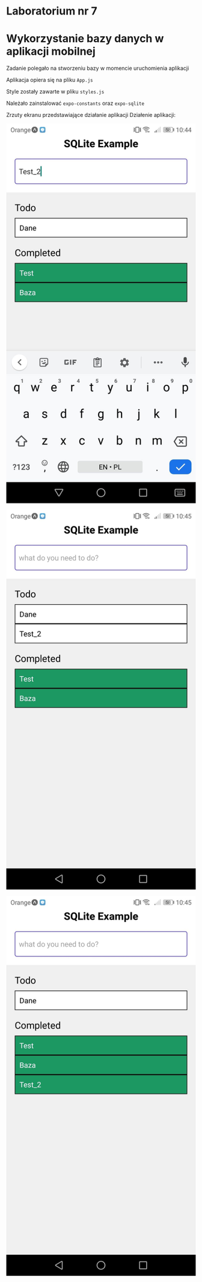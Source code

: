 # Laboratorium nr 7

# Wykorzystanie bazy danych w aplikacji mobilnej

Zadanie polegało na stworzeniu bazy w momencie uruchomienia aplikacji

Aplikacja opiera się na pliku `App.js`

Style zostały zawarte w pliku `styles.js`

Należało zainstalować `expo-constants` oraz `expo-sqlite`

Zrzuty ekranu przedstawiające działanie aplikacji Działenie aplikacji:


![App](https://github.com/EllwartDawid/aplikacje-mobilne-21788-185IC/blob/master/laboratorium7/ss/1.jpg)

![App](https://github.com/EllwartDawid/aplikacje-mobilne-21788-185IC/blob/master/laboratorium7/ss/2.jpg)

![App](https://github.com/EllwartDawid/aplikacje-mobilne-21788-185IC/blob/master/laboratorium7/ss/3.jpg)
